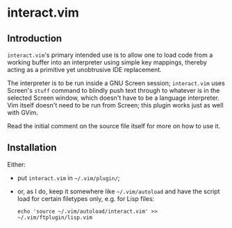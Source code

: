 interact.vim
============

Introduction
------------

`interact.vim`'s primary intended use is to allow one to load code from
a working buffer into an interpreter using simple key mappings, thereby
acting as a primitive yet unobtrusive IDE replacement.

The interpreter is to be run inside a GNU Screen session; `interact.vim`
uses Screen's `stuff` command to blindly push text through to whatever
is in the selected Screen window, which doesn't have to be a language
interpreter. Vim itself doesn't need to be run from Screen; this plugin
works just as well with GVim.

Read the initial comment on the source file itself for more on how to
use it.


Installation
------------

Either:

- put `interact.vim` in `~/.vim/plugin/`;

- or, as I do, keep it somewhere like `~/.vim/autoload` and have the
  script load for certain filetypes only, e.g. for Lisp files:

  `echo 'source ~/.vim/autoload/interact.vim' >> ~/.vim/ftplugin/lisp.vim`
